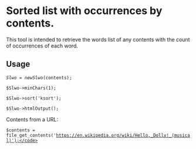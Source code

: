 Sorted list with occurrences by contents.
==============

This tool is intended to retrieve the words list of any contents with the count of occurrences of each word.


Usage
--------------------
<code>$Slwo = new Slwo($contents);</code>

<code>$Slwo->minChars(1);</code>

<code>$Slwo->sort('ksort');</code>

<code>$Slwo->htmlOutput();</code>

Contents from a URL:

<code>$contents = file_get_contents('https://en.wikipedia.org/wiki/Hello,_Dolly!_(musical)');</code>